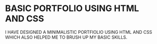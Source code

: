 # BASIC PORTFOLIO USING HTML AND CSS
I HAVE DESIGNED A MINIMALISTIC PORTFIOLIO USING  HTML AND CSS WHICH ALSO HELPED ME TO BRUSH UP MY BASIC SKILLS.
